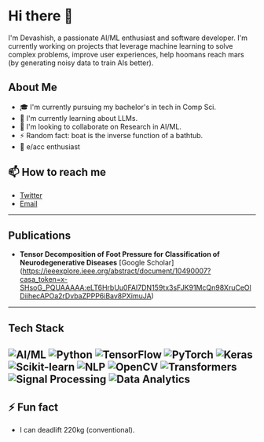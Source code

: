 # Hi there 👋

I'm Devashish, a passionate AI/ML enthusiast and software developer. I'm currently working on projects that leverage machine learning to solve complex problems, improve user experiences, help hoomans reach mars (by generating noisy data to train AIs better). 

##  About Me

- 🎓 I'm currently pursuing my bachelor's in tech in Comp Sci.
- 🌱 I'm currently learning about LLMs.
- 👯 I'm looking to collaborate on Research in AI/ML.
- ⚡ Random fact: boat is the inverse function of a bathtub.
- 🚀 e/acc enthusiast



## 📫 How to reach me

- [Twitter](https://twitter.com/faxtorjoe)
- [Email](mailto:devashishthapliyal1@gmail.com)


---
## Publications

- **Tensor Decomposition of Foot Pressure for Classification of Neurodegenerative Diseases**
 [Google Scholar]
(https://ieeexplore.ieee.org/abstract/document/10490007?casa_token=x-SHsoG_PQUAAAAA:eLT6HrbUu0FAI7DN159tx3sFJK91McQn98XruCeOlDiihecAPOa2rDvbaZPPP6iBav8PXimuJA)

---
## Tech Stack

![AI/ML](https://img.shields.io/badge/AI/ML-007ACC?style=for-the-badge&logo=nlp&logoColor=white) ![Python](https://img.shields.io/badge/Python-3776AB?style=for-the-badge&logo=python&logoColor=white)
![TensorFlow](https://img.shields.io/badge/TensorFlow-FF6F00?style=for-the-badge&logo=tensorflo&logoColor=white) ![PyTorch](https://img.shields.io/badge/PyTorch-EE4C2C?style=for-the-badge&logo=pytorch&logoColor=white) ![Keras](https://img.shields.io/badge/Keras-D00000?style=for-the-badge&logo=keras&logoColor=white) ![Scikit-learn](https://img.shields.io/badge/Scikit\_learn-F7931E?style=for-the-badge&logo=scikit-learn&logoColor=white) ![NLP](https://img.shields.io/badge/NLP-007ACC?style=for-the-badge&logo=nlp&logoColor=white) ![OpenCV](https://img.shields.io/badge/Image\_Processing-007ACC?style=for-the-badge&logo=opencv&logoColor=white) ![Transformers](https://img.shields.io/badge/Transformers-53B7DF?style=for-the-badge&logo=transformers&logoColor=white) ![Signal Processing](https://img.shields.io/badge/Signal\_Processing-007ACC?style=for-the-badge&logo=scikit-learn&logoColor=white) ![Data Analytics](https://img.shields.io/badge/Data\_Analytics-007ACC?style=for-the-badge&logo=python&logoColor=white)
---

## ⚡ Fun fact

- I can deadlift 220kg (conventional).
